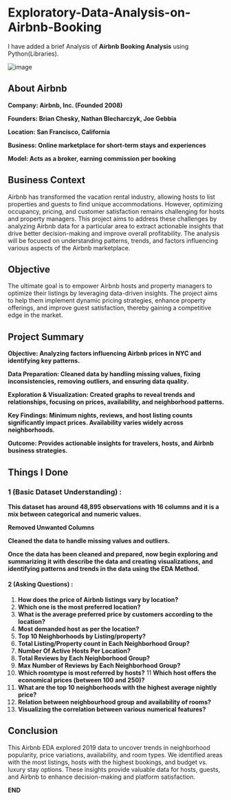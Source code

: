 # Exploratory-Data-Analysis-on-Airbnb-Booking

I have added a brief Analysis of **Airbnb Booking Analysis** using Python(Libraries).

![image](https://github.com/RishikaB-05/Exploratory-Data-Analysis-on-Airbnb-Dataset-/assets/157221360/105b9ec7-a8e4-4a8e-b74c-29051d890164)




## About Airbnb 
**Company: Airbnb, Inc. (Founded 2008)**

**Founders: Brian Chesky, Nathan Blecharczyk, Joe Gebbia**

**Location: San Francisco, California**

**Business: Online marketplace for short-term stays and experiences**

**Model: Acts as a broker, earning commission per booking**




## Business Context 
Airbnb has transformed the vacation rental industry, allowing hosts to list properties and guests to find unique accommodations. However, optimizing occupancy, pricing, and customer satisfaction remains challenging for hosts and property managers. This project aims to address these challenges by analyzing Airbnb data for a particular area to extract actionable insights that drive better decision-making and improve overall profitability. The analysis will be focused on understanding patterns, trends, and factors influencing various aspects of the Airbnb marketplace.




## Objective 
The ultimate goal is to empower Airbnb hosts and property managers to optimize their listings by leveraging data-driven insights. The project aims to help them implement dynamic pricing strategies, enhance property offerings, and improve guest satisfaction, thereby gaining a competitive edge in the market.




## Project Summary 
**Objective: Analyzing factors influencing Airbnb prices in NYC and identifying key patterns.**

**Data Preparation: Cleaned data by handling missing values, fixing inconsistencies, removing outliers, and ensuring data quality.**

**Exploration & Visualization: Created graphs to reveal trends and relationships, focusing on prices, availability, and neighborhood patterns.**

**Key Findings: Minimum nights, reviews, and host listing counts significantly impact prices. Availability varies widely across neighborhoods.**

**Outcome: Provides actionable insights for travelers, hosts, and Airbnb business strategies.**




## Things I Done 

 ### 1 (Basic Dataset Understanding) :

**This dataset has around 48,895 observations with 16 columns and it is a mix between categorical and numeric values.**

**Removed Unwanted Columns**

**Cleaned the data to handle missing values and outliers.**

**Once the data has been cleaned and prepared, now begin exploring and summarizing it with describe the data and creating visualizations, and identifying patterns and trends in the data
 using the EDA Method.**

 
#### 2 (Asking Questions) :
1. **How does the price of Airbnb listings vary by location?**
2. **Which one is the most preferred location?**
3. **What is the average preferred price by customers according to the location?**
4. **Most demanded host as per the location?**
5. **Top 10 Neighborhoods by Listing/property?**
6. **Total Listing/Property count in Each Neighborhood Group?**
7. **Number Of Active Hosts Per Location?**
8. **Total Reviews by Each Neighborhood Group?**
9. **Max Number of Reviews by Each Neighborhood Group?**
10. **Which roomtype is most referred by hosts?**
11 **Which host offers the economical prices (between 100 and 250)?**
12. **What are the top 10 neighborhoods with the highest average nightly price?**
13. **Relation between neighbourhood group and availability of rooms?**
14. **Visualizing the correlation between various numerical features?**




## Conclusion 
This Airbnb EDA explored 2019 data to uncover trends in neighborhood popularity, price variations, availability, and room types. We identified areas with the most listings, hosts with the highest bookings, and budget vs. luxury stay options. These insights provide valuable data for hosts, guests, and Airbnb to enhance decision-making and platform satisfaction.





**END**






